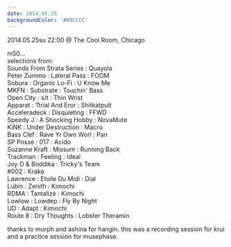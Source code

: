 ```yaml
---
date: 2014.05.25
backgroundColor: '#99CCCC'
---
```


2014.05.25su 22:00 @ The Cool Room, Chicago  

m50...  
selections from:  
Sounds From Strata Series : Quayola  
Peter Zummo : Lateral Pass : FOOM  
Sobura : Organic Lo-Fi : U Know Me  
MKFN : Substrate : Touchin' Bass  
Open City : s/t : Thin Wrist  
Apparat : Ttrial And Eror : Shitkatpult  
Acceleradeck : Disquieting : FFWD  
Speedy J : A Shocking Hobby : NovaMute  
KiNK : Under Destruction : Macro  
Bass Clef : Rave Yr Own Worl : Pan  
SP Posse : 017 : Acido  
Suzanne Kraft : Missum : Running Back  
Trackman : Feeling : Ideal  
Joy O & Boddika : Tricky's Team  
#002 : Krake  
Lawrence : Etoile Du Midi : Dial  
Lubin : Zenith : Kimochi  
RDMA : Tantalize : Kimochi  
Lowlow : Lowdep : Fly By Night  
UD : Adapt : Kimochi  
Route 8 : Dry Thoughts : Lobster Theramin  

thanks to murph and ashina for hangin. this was a recording session for krui and a practice session for musephase.
